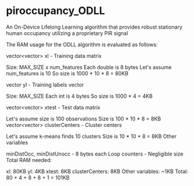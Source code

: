 # piroccupancy_ODLL
An On-Device Lifelong Learning algorithm that provides robust stationary human occupancy utilizing a proprietary PIR signal

The RAM usage for the ODLL algorithm is evaluated as follows:

vector<vector<double>> xl - Training data matrix

Size: MAX_SIZE x num_features
Each double is 8 bytes
Let's assume num_features is 10
So size is 1000 * 10 * 8 = 80KB

vector<int> yl - Training labels vector

Size: MAX_SIZE
Each int is 4 bytes
So size is 1000 * 4 = 4KB

vector<vector<double>> xtest - Test data matrix

Let's assume size is 100 observations
Size is 100 * 10 * 8 = 8KB
vector<vector<double>> clusterCenters - Cluster centers

Let's assume k-means finds 10 clusters
Size is 10 * 10 * 8 = 8KB
Other variables

minDistOcc, minDistUnocc - 8 bytes each
Loop counters - Negligible size
Total RAM needed:

xl: 80KB
yl: 4KB
xtest: 8KB
clusterCenters: 8KB
Other variables: ~1KB
Total: 80 + 4 + 8 + 8 + 1 = 101KB
